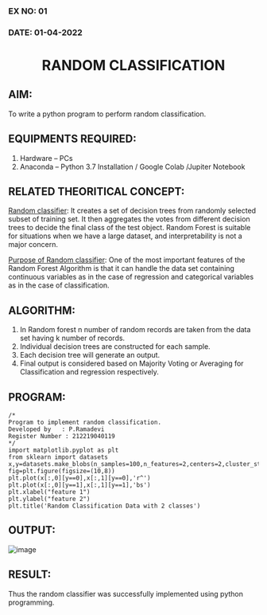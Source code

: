 ### EX NO: 01
### DATE: 01-04-2022
# <p align="center"> RANDOM CLASSIFICATION</p>
## AIM:
To write a python program to perform random classification.

## EQUIPMENTS REQUIRED:
1. Hardware – PCs
2. Anaconda – Python 3.7 Installation / Google Colab /Jupiter Notebook

## RELATED THEORITICAL CONCEPT:
<ins>Random classifier</ins>: It creates a set of decision trees from randomly selected subset of training set. It then aggregates the votes from different decision trees to decide the final class of the test object. Random Forest is suitable for situations when we have a large dataset, and interpretability is not a major concern.

<ins>Purpose of Random classifier</ins>: One of the most important features of the Random Forest Algorithm is that it can handle the data set containing continuous variables as in the case of regression and categorical variables as in the case of classification.

## ALGORITHM:
1. In Random forest n number of random records are taken from the data set having k number of records.
2. Individual decision trees are constructed for each sample.
3. Each decision tree will generate an output.
4. Final output is considered based on Majority Voting or Averaging for Classification and regression respectively.

## PROGRAM:
```
/*
Program to implement random classification.
Developed by   : P.Ramadevi
Register Number : 212219040119
*/
import matplotlib.pyplot as plt
from sklearn import datasets
x,y=datasets.make_blobs(n_samples=100,n_features=2,centers=2,cluster_std=1.05,random_state=2)
fig=plt.figure(figsize=(10,8))
plt.plot(x[:,0][y==0],x[:,1][y==0],'r^')
plt.plot(x[:,0][y==1],x[:,1][y==1],'bs')
plt.xlabel("feature 1")
plt.ylabel("feature 2")
plt.title('Random Classification Data with 2 classes')
```

## OUTPUT:
![image](https://user-images.githubusercontent.com/75235293/164047840-f3c706a4-6615-4ed9-b16b-a09f53915f2c.png)



## RESULT:
Thus the random classifier was successfully implemented using python programming.
